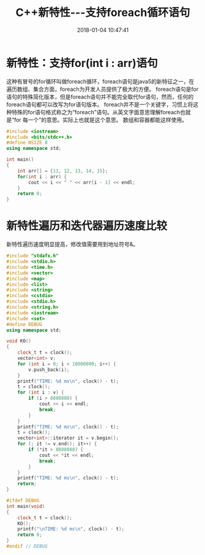 ﻿---
layout: '[default_layout]'   
title: C++新特性---支持foreach循环语句       
date: 2018-01-04 10:47:41  
toc: true                  
tags:                        
- C++
- Foreach

categories:                  
- C/C++

---
# 新特性：支持for(int i : arr)语句
这种有冒号的for循环叫做foreach循环，foreach语句是java5的新特征之一，在遍历数组、集合方面，foreach为开发人员提供了极大的方便。
foreach语句是for语句的特殊简化版本，但是foreach语句并不能完全取代for语句，然而，任何的foreach语句都可以改写为for语句版本。
foreach并不是一个关键字，习惯上将这种特殊的for语句格式称之为“foreach”语句。从英文字面意思理解foreach也就是“for 每一个”的意思。实际上也就是这个意思。
数组和容器都能这样使用。
<!--more-->

```C++
#include <iostream>
#include <bits/stdc++.h>
#define NSIZE 8
using namespace std;

int main()
{
    int arr[] = {11, 12, 13, 14, 15};
    for(int i : arr) {
        cout << i << " " << arr[i - 1] << endl;
    }
    return 0;
}
```

# 新特性遍历和迭代器遍历速度比较
新特性遍历速度明显提高，修改值需要用到地址符号&。
```C++
#include "stdafx.h"
#include <stdio.h>
#include <time.h>
#include <vector>
#include <map>
#include <list>
#include <string>
#include <cstdio>
#include <stdio.h>
#include <string.h>
#include <iostream>
#include <set>
#define DEBUG
using namespace std;

void KO()
{
    clock_t t = clock();
    vector<int> v;
    for (int i = 0; i < 10000000; i++) {
        v.push_back(i);
    }
    printf("TIME: %d ms\n", clock() - t);
    t = clock();
    for (int i : v) {
        if (i > 8888888) {
            cout << i << endl;
            break;
        }
    }
    printf("TIME: %d ms\n", clock() - t);
    t = clock();
    vector<int>::iterator it = v.begin();
    for (; it != v.end(); it++) {
        if (*it > 8888888) {
            cout << *it << endl;
            break;
        }
    }
    printf("TIME: %d ms\n", clock() - t);
    return;
}

#ifdef DEBUG
int main(void)
{
    clock_t t = clock();
    KO();
    printf("\nTIME: %d ms\n", clock() - t);
    return 0;
}
#endif // DEBUG
```
